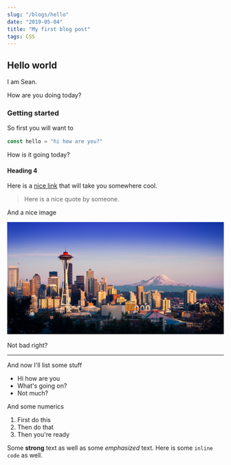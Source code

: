 ```yaml
---
slug: "/blogs/hello"
date: "2019-05-04"
title: "My first blog post"
tags: CSS
---
```


## Hello world

I am Sean.

How are you doing today?

### Getting started

So first you will want to

```javascript
const hello = "hi how are you?"
```

How is it going today?

#### Heading 4

Here is a [nice link](#) that will take you somewhere cool.

> Here is a nice quote by someone.

And a nice image

![here it is](../images/seattle.jpg)

Not bad right?

---

And now I'll list some stuff

- Hi how are you
- What's going on?
- Not much?

And some numerics

1. First do this
2. Then do that
3. Then you're ready

Some **strong** text as well as some _emphasized_ text.
Here is some `inline code` as well.
